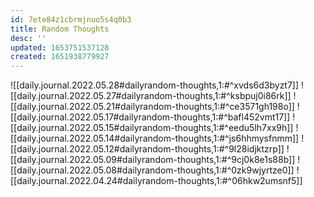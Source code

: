 ```yaml
---
id: 7ete84z1cbrmjnuo5s4q0b3
title: Random Thoughts
desc: ''
updated: 1653751537128
created: 1651938779927
---
```


![[daily.journal.2022.05.28#dailyrandom-thoughts,1:#^xvds6d3byzt7]]
![[daily.journal.2022.05.27#dailyrandom-thoughts,1:#^ksbpuj0i86rk]]
![[daily.journal.2022.05.21#dailyrandom-thoughts,1:#^ce3571gh198o]]
![[daily.journal.2022.05.17#dailyrandom-thoughts,1:#^bafl452vmt17]]
![[daily.journal.2022.05.15#dailyrandom-thoughts,1:#^eedu5lh7xx9h]]
![[daily.journal.2022.05.14#dailyrandom-thoughts,1:#^js6hhmysfnmm]]
![[daily.journal.2022.05.12#dailyrandom-thoughts,1:#^9l28idjktzrp]]
![[daily.journal.2022.05.09#dailyrandom-thoughts,1:#^9cj0k8e1s88b]]
![[daily.journal.2022.05.08#dailyrandom-thoughts,1:#^0zk9wjyrtze0]]
![[daily.journal.2022.04.24#dailyrandom-thoughts,1:#^06hkw2umsnf5]]